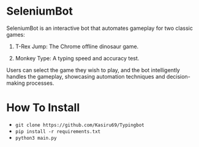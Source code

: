 # SeleniumBot
SeleniumBot is an interactive bot that automates gameplay for two classic games:

1. T-Rex Jump: The Chrome offline dinosaur game.

2. Monkey Type: A typing speed and accuracy test.

Users can select the game they wish to play, and the bot intelligently handles the gameplay, showcasing automation techniques and decision-making processes.

# How To Install
- `git clone https://github.com/Kasiru69/Typingbot`
- `pip install -r requirements.txt`
- `python3 main.py`

